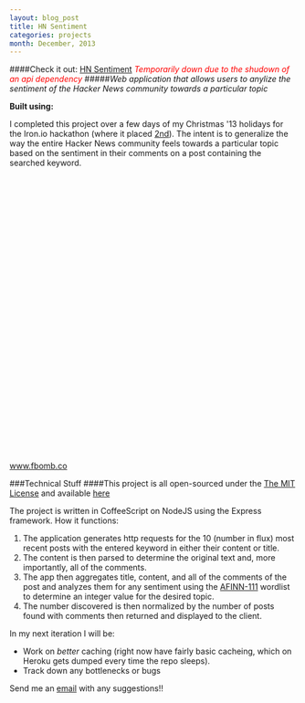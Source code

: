 ```yaml
---
layout: blog_post
title: HN Sentiment
categories: projects
month: December, 2013
---
```


####Check it out: [HN Sentiment](http://hn-sentiment.com)
<em style='color:red;'>Temporarily down due to the shudown of an api dependency</em>
#####*Web application that allows users to anylize the sentiment of the Hacker News community towards a particular topic*

<p><strong>Built using:</strong>&nbsp;&nbsp;<span title="Node.js" class="pict-prog-nodejs01 fa-2x"> </span>&nbsp;<span title="CoffeeScript" class="pict-prog-coffeescr fa-2x"> </span>&nbsp;<span title="JQuery" class="pict-prog-jquery fa-2x"> </span>&nbsp;<span title="HTML5" class="pict-html5-01 fa-2x"> </span>&nbsp;<span title="CSS3" class="pict-css3-01 fa-2x"> </span></p>

I completed this project over a few days of my Christmas '13 holidays for the Iron.io hackathon (where it placed [2nd](http://blog.iron.io/2014/01/holiday-hack-winners.html)). The intent is to generalize the way the entire Hacker News community feels towards a particular topic based on the sentiment in their comments on a post containing the searched keyword.


<!-- abridge -->

<object data=http://www.hn-sentiment.com width="100%" height="550px"> <embed src=http://www.hn-sentiment.com width="100%" height="500px"> </embed> <a href="http://www.hn-sentiment.com">www.fbomb.co</a> </object>


###Technical Stuff
####This project is all open-sourced under the [The MIT License](https://github.com/mgingras/HN-Sentiment/blob/master/LICENSE)  and available [here](https://github.com/mgingras/HN-Sentiment)

The project is written in CoffeeScript on NodeJS using the Express framework.
How it functions:

1. The application generates http requests for the 10 (number in flux) most recent posts with the entered keyword in either their content or title.
2. The content is then parsed to determine the original text and, more importantly, all of the comments.
3. The app then aggregates title, content, and all of the comments of the post and analyzes them for any sentiment using the [AFINN-111](http://www2.imm.dtu.dk/pubdb/views/publication_details.php?id=6010) wordlist to determine an integer value for the desired topic.
4. The number discovered is then normalized by the number of posts found with comments then returned and displayed to the client.

In my next iteration I will be:

- Work on *better* caching (right now have fairly basic cacheing, which on Heroku gets dumped every time the repo sleeps).
- Track down any bottlenecks or bugs

Send me an <a href="mailto:martin@mgingras.ca?Subject=HN-Sentiment" title="HN-Sentiment">email</a> with any suggestions!!